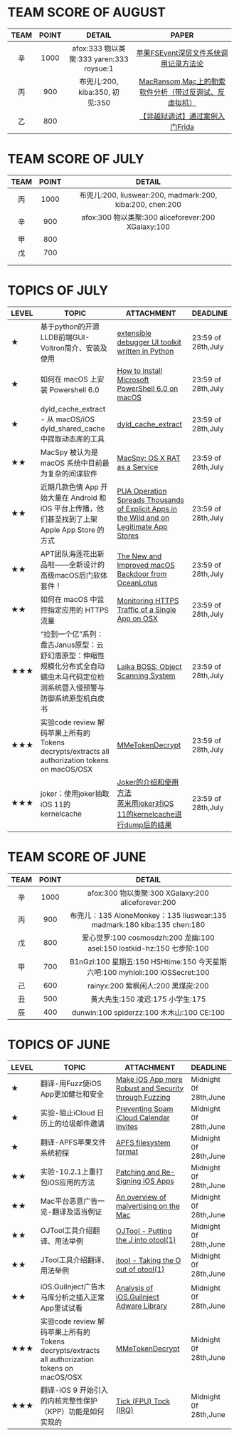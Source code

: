 
# TEAM SCORE OF AUGUST

| TEAM | POINT |                  DETAIL                  |PAPER|
| :--: | :---: | :--------------------------------------: |:--:|
|  辛   | 1000  | afox:333 物以类聚:333  yaren:333 roysue:1 |[苹果FSEvent深层文件系统调用记录方法论](./XIN/苹果FSEvent深层文件系统调用记录方法论/README.md)|
|   丙 |  900  | 布兜儿:200, kiba:350, 初 见:350 | [MacRansom,Mac上的勒索软件分析（带过反调试、反虚拟机）](./BING/MacRansom%2CMac上的勒索软件分析（带过反调试、反虚拟机）/)|
|   乙 |  800  | | [【非越狱调试】通过案例入门Frida](./YI/【非越狱调试】通过案例入门Frida/)|


# TEAM SCORE OF JULY

| TEAM | POINT |                  DETAIL                  |
| :--: | :---: | :--------------------------------------: |
|  丙   | 1000  | 布兜儿:200, liuswear:200, madmark:200, kiba:200, chen:200 |
|  辛   |  900  | afox:300 物以类聚:300 aliceforever:200 XGalaxy:100 |
|  甲   |  800  |                                          |
|戊|700|                                          |
|      |       |                                          |
|      |       |                                          |


# TOPICS OF JULY

| LEVEL | TOPIC                                    | ATTACHMENT                               | DEADLINE           |
| :---- | ---------------------------------------- | ---------------------------------------- | :----------------- |
| ★     | 基于python的开源LLDB前端GUI-Voltron简介、安装及使用     | [extensible debugger UI toolkit written in Python](https://github.com/snare/voltron) | 23:59 of 28th,July |
| ★     | 如何在 macOS 上安装 Powershell 6.0             | [How to install Microsoft PowerShell 6.0 on macOS](http://www.techrepublic.com/article/how-to-install-microsoft-powershell-6-0-on-macos/) | 23:59 of 28th,July |
| ★     | dyld_cache_extract - 从 macOS/iOS dyld_shared_cache 中提取动态库的工具 | [dyld_cache_extract](https://github.com/macmade/dyld_cache_extract) | 23:59 of 28th,July |
| ★★    | MacSpy 被认为是 macOS 系统中目前最为复杂的间谍软件         | [MacSpy: OS X RAT as a Service](https://www.alienvault.com/blogs/labs-research/macspy-os-x-rat-as-a-service) | 23:59 of 28th,July |
| ★★    | 近期几款色情 App 开始大量在 Android 和 iOS 平台上传播，他们甚至找到了上架 Apple App Store 的方式 | [PUA Operation Spreads Thousands of Explicit Apps in the Wild and on Legitimate App Stores](http://blog.trendmicro.com/trendlabs-security-intelligence/pua-operation-spreads-thousands-explicit-apps-wild-legitimate-app-stores/) | 23:59 of 28th,July |
| ★★    | APT团队海莲花出新品啦——全新设计的高级macOS后门软体套件！        | [The New and Improved macOS Backdoor from OceanLotus](https://researchcenter.paloaltonetworks.com/2017/06/unit42-new-improved-macos-backdoor-oceanlotus/) | 23:59 of 28th,July |
| ★★    | 如何在 macOS 中监控指定应用的 HTTPS 流量              | [Monitoring HTTPS Traffic of a Single App on OSX](https://calebfenton.github.io/2017/05/27/monitoring-https-of-a-single-app-on-osx/) | 23:59 of 28th,July |
| ★★★   | “捡到一个亿”系列：盘古Janus原型：云舒幻盾原型：伸缩性规模化分布式全自动蠕虫木马代码定位检测系统暨入侵预警与防御系统原型机白皮书 | [Laika BOSS: Object Scanning System](https://github.com/lmco/laikaboss) | 23:59 of 28th,July |
★★★|实验code review 解码苹果上所有的Tokens decrypts/extracts all authorization tokens on macOS/OSX|[MMeTokenDecrypt](https://github.com/manwhoami/MMeTokenDecrypt)|23:59 of 28th,July|
|★★★|joker：使用joker抽取iOS 11的kernelcache|[Joker的介绍和使用方法](http://newosxbook.com/tools/joker.html)<br />[蒸米用joker对iOS 11的kernelcache进行dump后的结果](http://weibo.com/ttarticle/p/show?id=2309404115716285534270)|23:59 of 28th,July|


# TEAM SCORE OF JUNE

| TEAM | POINT |                  DETAIL                  |
| :--: | :---: | :--------------------------------------: |
|  辛   | 1000  | afox:300 物以类聚:300 XGalaxy:200   aliceforever:200 |
|  丙   |  900  | 布兜儿：135 AloneMonkey：135 liuswear:135 madmark:180 kiba:135 chen:180 |
|  戊   |  800  | 爱心觉罗:100 cosmosdzh:200 龙幽:100 asel:150 lostkid-hz:150 七步阶:100 |
|  甲   |  700  | B1nGzl:100 星期五:150 HSHtime:150 今天星期六吧:100 myhloli:100 iOSSecret:100 |
|  己   |  600  |       rainyx:200 紫枫闲人:200 黑煤炭:200        |
|  丑   |  500  |         黄大先生:150 凌迟:175 小学生:175          |
|  辰   |  400  |  dunwin:100 spiderzz:100 木木山:100 CE:100  |


# TOPICS OF JUNE
| LEVEL | TOPIC                            | ATTACHMENT                               | DEADLINE              |
| :---- | -------------------------------- | ---------------------------------------- | :-------------------- |
| ★     | 翻译-用Fuzz使iOS App更加健壮和安全          | [Make iOS App more Robust and Security through Fuzzing](https://ruxcon.org.au/assets/2016/slides/Make_iOS_App_more_Robust_and_Security_through_Fuzzing-1476442078.pdf) | Midnight 0f 28th,June |
| ★     | 实验-阻止iCloud 日历上的垃圾邮件邀请           | [Preventing Spam iCloud Calendar Invites](https://aaron.blog/2016/11/25/preventing-spam-icloud-calendar-invites/) | Midnight 0f 28th,June |
| ★     | 翻译-APFS苹果文件系统初探                  | [APFS filesystem format](https://blog.cugu.eu/post/apfs/) | Midnight 0f 28th,June |
| ★★    | 实验-10.2.1上重打包iOS应用的方法            | [Patching and Re-Signing iOS Apps](http://www.vantagepoint.sg/blog/85-patching-and-re-signing-ios-apps) | Midnight 0f 28th,June |
| ★★    | Mac平台恶意广告一览-翻译及适当例证              | [An overview of malvertising on the Mac](https://blog.malwarebytes.com/threat-analysis/social-engineering-threat-analysis/2016/11/an-overview-of-malvertising-on-the-mac/) | Midnight 0f 28th,June |
| ★★    | OJTool工具介绍翻译、用法举例                | [OJTool - Putting the J into otool(1)](http://newosxbook.com/tools/ojtool.html) | Midnight 0f 28th,June |
| ★★    | JTool工具介绍翻译、用法举例                 | [jtool - Taking the O out of otool(1)](http://www.newosxbook.com/tools/jtool.html) | Midnight 0f 28th,June |
| ★★    | iOS.GuiInject广告木马库分析之插入正常App里试试看 | [Analysis of iOS.GuiInject Adware Library](https://sentinelone.com/blogs/analysis-ios-guiinject-adware-library/) | Midnight 0f 28th,June |
★★★|实验code review 解码苹果上所有的Tokens decrypts/extracts all authorization tokens on macOS/OSX|[MMeTokenDecrypt](https://github.com/manwhoami/MMeTokenDecrypt)|Midnight 0f 28th,June|
|★★★|翻译-iOS 9 开始引入的内核完整性保护（KPP）功能是如何实现的|[Tick (FPU) Tock (IRQ)](https://xerub.github.io/ios/kpp/2017/04/13/tick-tock.html)|Midnight 0f 28th,June|
